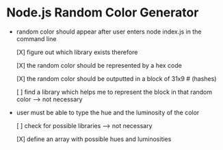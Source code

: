 # Node.js Random Color Generator

- random color should appear after user enters node index.js in the command line

  [X] figure out which library exists therefore
  
  [X] the random color should be represented by a hex code
  
  [X] the random color should be outputted in a block of 31x9 # (hashes)
  
  [ ] find a library which helps me to represent the block in that random color --> not necessary

- user must be able to type the hue and the luminosity of the color

  [ ] check for possible libraries --> not necessary
  
  [X] define an array with possible hues and luminosities
